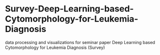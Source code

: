 # Survey-Deep-Learning-based-Cytomorphology-for-Leukemia-Diagnosis
data processing and visualizations for seminar paper Deep Learning based Cytomorphology for Leukemia Diagnosis (Survey)
